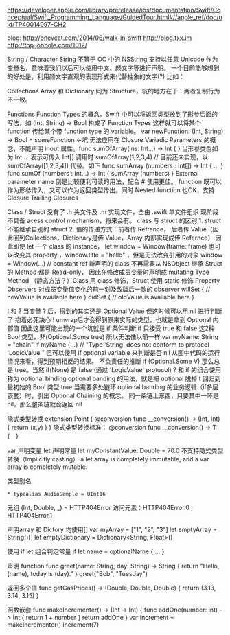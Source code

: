 https://developer.apple.com/library/prerelease/ios/documentation/Swift/Conceptual/Swift_Programming_Language/GuidedTour.html#//apple_ref/doc/uid/TP40014097-CH2

blog:
http://onevcat.com/2014/06/walk-in-swift
http://blog.txx.im
http://top.jobbole.com/1012/

String / Character
String 不等于 OC 中的 NSString
支持以任意 Unicode 作为变量名，意味着我们以后可以使用中文、颜文字等进行声明。
一个目前能够想到的好处是，利用颜文字直观的表现形式来代替抽象的文字(?) 比如：

Collections
Array 和 Dictionary 同为 Structure，坑的地方在于：两者复制行为不一致。

Functions
 Function Types 的概念。Swift 中可以将返回类型放到了形参后面的写法，如 (Int, String) -> Bool 构成了 Function Types
这样就可以将某个 function 传给某个带 function type 的 variable。 var newFunction: (Int, String) -> Bool = someFunction ←坑 无法应用在 Closure
 Variadic Parameters 的概念，不能声明 inout 属性。func sumOfArray(ins: Int...) -> Int { } 当形参类型如为 Int ... 表示可传入 Int[]
调用时 sumOfArray(1,2,3,4) // 目前还未实现，以sumOfArray([1,2,3,4]) 代替。如下
func sumArray (numbers : Int[])  -> Int { ... }
func sumOf    (numbers : Int...) -> Int { sumArray (numbers) }
 External parameter name 倒是比较便利可读的用法，配合 # 使用更佳。
function 既可以作为形参传入，又可以作为返回类型传出。同时 Nested function 也OK，支持 Closure 
 Trailing Closures 

Class / Struct
没有了 .h 头文件及 .m 实现文件，全由 .swift 单文件组织
现阶段不具备 acess control mechanism，将来会有。
class 与 struct 的区别 
     1. struct 不能继承自别的 struct
     2. 值的传递方式：前者传 Refrence， 后者传 Value（因此回到Collections，Dictionary是传 Value，Array 内部实现成传 Refernce）
          因此即使 let 一个 class 的 instance， let window = Window(frame: frame) 也可以改变其 property ，window.title = "hello" ，但是无法改变引用的对象 window = Window(...) // constant ref
新声明的 class 不再需要从 NSObject 继承
Struct 的 Method 都是 Read-only， 因此在修改成员变量时声明成 mutating 
Type Method （静态方法？）Class 用 class 修饰，Struct 使用 static 修饰
Property Observers 对成员变量值变化的前一刻及改版后一款的 observer
     willSet { // newValue is available here }
     didSet { // oldValue is available here }



! 和 ?
当变量 ? 后，得到的其实还是 Optional Value 但这时候可以用 nil 进行判断了 
抱着必死决心  ! unwrap后才会得到原来实际的类型，也就是拿到 Optional 内部值
因此这里可能出现的一个坑就是 if 条件判断
if 只接受 true 和 false 这2种 Bool 类型，非(Optional<T>.Some true)
所以无法像以前一样
var myName: String = "chain"
if myName {...} // "Type 'String' does not conform to protocol 'LogicValue'"
但可以使用 if optional variable 来判断是否 nil
从图中代码的运行情况来看，得到预期相反的结果。
不负责任的推断 if (Optional<T>.Some V) 那么总是 true。当然 if(None) 是 false (通过 'LogicValue' protocol)
? 和 if 的组合使用称为 optional binding
optional banding 的用法，就是把 optional<T> 脱掉
t 回归到最初始的 Bool 类型 true
当需要多处链环 optional banding 的业务逻辑（if多层嵌套）时，引出 Optional Chaining 的概念。
同一条链上东西，只要其中一环是 nil，那么整条链就会返回 nil


隐式类型转换
extension Point {
     @conversion func __conversion() -> (Int, Int) {
          return (x,y)
     }
}
隐式类型转换标准： @conversion func __conversion<T>() -> T {　}




var 声明变量
let 声明常量  let myConstantValue: Double = 70.0
不支持隐式类型转换（Implicitly casting）
a let array is completely immutable, and a var array is completely mutable.

类型别名

	* typealias AudioSample = UInt16



元组
(Int, Double, _) = HTTP404Error
访问元素：HTTP404Error.0 ; HTTP404Error.1

声明array 和 Dictory 均使用[]
var myArray = ["1", "2", "3"]
let emptyArray = String()[]
let emptyDictionary = Dictionary<String, Float>()

使用 if let 组合判定常量
if let name = optionalName {
     ... }

声明 function
func greet(name: String, day: String) -> String {
     return "Hello, \(name), today is \(day)."
}
greet("Bob", "Tuesday")

返回多个值
func getGasPrices() -> (Double, Double, Double) {
     return (3.13, 3.14, 3.15)
}

函数嵌套
 func makeIncrementer() -> (Int -> Int) {
     func addOne(number: Int) -> Int {
         return 1 + number
     }
     return addOne
 }
 var increment = makeIncrementer()
 increment(7)



